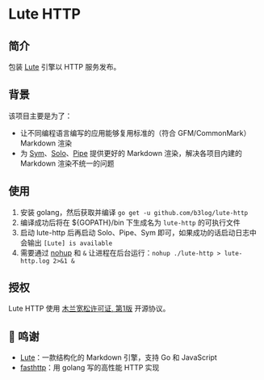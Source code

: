# Lute HTTP

## 简介

包装 [Lute](https://github.com/b3log/lute) 引擎以 HTTP 服务发布。

## 背景

该项目主要是为了：

* 让不同编程语言编写的应用能够复用标准的（符合 GFM/CommonMark） Markdown 渲染  
* 为 [Sym](https://github.com/b3log/symphony)、[Solo](https://github.com/b3log/solo)、[Pipe](https://github.com/b3log/pipe) 提供更好的 Markdown 渲染，解决各项目内建的 Markdown 渲染不统一的问题

## 使用

1. 安装 golang，然后获取并编译 `go get -u github.com/b3log/lute-http`
2. 编译成功后将在 ${GOPATH}/bin 下生成名为 `lute-http` 的可执行文件
3. 启动 lute-http 后再启动 Solo、Pipe、Sym 即可，如果成功的话启动日志中会输出 `[Lute] is available`
4. 需要通过 [nohup](https://hacpai.com/man?cmd=nohup) 和 `&` 让进程在后台运行：`nohup ./lute-http > lute-http.log 2>&1 &`

## 授权

Lute HTTP 使用 [木兰宽松许可证, 第1版](http://license.coscl.org.cn/MulanPSL) 开源协议。

## 🙏 鸣谢

* [Lute](https://github.com/b3log/lute)：一款结构化的 Markdown 引擎，支持 Go 和 JavaScript
* [fasthttp](https://github.com/valyala/fasthttp)：用 golang 写的高性能 HTTP 实现
